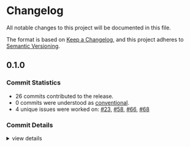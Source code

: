 # Changelog

All notable changes to this project will be documented in this file.

The format is based on [Keep a Changelog](https://keepachangelog.com/en/1.0.0/),
and this project adheres to [Semantic Versioning](https://semver.org/spec/v2.0.0.html).

## 0.1.0

### Commit Statistics

<csr-read-only-do-not-edit/>

 - 26 commits contributed to the release.
 - 0 commits were understood as [conventional](https://www.conventionalcommits.org).
 - 4 unique issues were worked on: [#23](https://github.com/obliviouslabs/rostl/issues/23), [#58](https://github.com/obliviouslabs/rostl/issues/58), [#66](https://github.com/obliviouslabs/rostl/issues/66), [#68](https://github.com/obliviouslabs/rostl/issues/68)

### Commit Details

<csr-read-only-do-not-edit/>

<details><summary>view details</summary>

 * **[#23](https://github.com/obliviouslabs/rostl/issues/23)**
    - Implement circuit oram ([`b7752fd`](https://github.com/obliviouslabs/rostl/commit/b7752fd27e04dfe4343f07f1a1bd2614d822a9e9))
 * **[#58](https://github.com/obliviouslabs/rostl/issues/58)**
    - Implements Array and UnorderedMap (and some queues and vectors) ([`84acef2`](https://github.com/obliviouslabs/rostl/commit/84acef2379ccc823cd554a6433f13c79e8c21573))
 * **[#66](https://github.com/obliviouslabs/rostl/issues/66)**
    - Sharded map ([`ee4caab`](https://github.com/obliviouslabs/rostl/commit/ee4caabf6ab0d3caef7f11bd9eb219611d6fa484))
 * **[#68](https://github.com/obliviouslabs/rostl/issues/68)**
    - Rename package names to rostl ([`332c664`](https://github.com/obliviouslabs/rostl/commit/332c664ab509038cc181a39fa616d02f8df2bf36))
 * **Uncategorized**
    - Prepare release 0.1.0: update CHANGELOG files ([`cc5bd22`](https://github.com/obliviouslabs/rostl/commit/cc5bd22765bd22de2eb284c70e649370c1242135))
    - Adds release script ([`9dd936d`](https://github.com/obliviouslabs/rostl/commit/9dd936dcaf40ef9a502c5d22775a9f2c9e6342c0))
    - Adds homepage ([`4847107`](https://github.com/obliviouslabs/rostl/commit/4847107adece9f60486a7a05323f7675104aedbb))
    - Adds crate READMEs ([`29ee8c8`](https://github.com/obliviouslabs/rostl/commit/29ee8c8c05ea2447283f4cd62fc3179eb242380f))
    - Optimize cxchg ([`6844239`](https://github.com/obliviouslabs/rostl/commit/6844239ba013ac03df442fcfbf9a054fe773389c))
    - Optimize cmov and recursive oram ([`3100659`](https://github.com/obliviouslabs/rostl/commit/3100659bdfac273877f9cecc14602fe2e94f9f1e))
    - Minor ([`646e545`](https://github.com/obliviouslabs/rostl/commit/646e5455895912d4ce5032df1ffc9bc68dce5e57))
    - Minor ([`60280a6`](https://github.com/obliviouslabs/rostl/commit/60280a6bc8f43f7ff0ebfc03e41a52424c7eba7c))
    - Minor ([`c0765e5`](https://github.com/obliviouslabs/rostl/commit/c0765e57a6071813d5d49940a6f572abbd073a54))
    - Added documentations ([`5d3cddc`](https://github.com/obliviouslabs/rostl/commit/5d3cddc6439b7ed5054ef26efdcf6e327e4a0f45))
    - Fix duplicated attribute ([`f4ea14c`](https://github.com/obliviouslabs/rostl/commit/f4ea14c99d3f6b2541617b1bfc65972b8b787032))
    - Fix unused ([`35d5770`](https://github.com/obliviouslabs/rostl/commit/35d5770257a8449c9a847758b0c4e4d38ebbca0a))
    - Fix benchmarks for aarch64 ([`fcbff8f`](https://github.com/obliviouslabs/rostl/commit/fcbff8f77f69ca8e3d69950862a2b27a4396a5b3))
    - Run cargo make precommit ([`8c9eb51`](https://github.com/obliviouslabs/rostl/commit/8c9eb51c66cc7c528631618a38d0a4f6e44615cd))
    - More aarch64 support ([`00fc859`](https://github.com/obliviouslabs/rostl/commit/00fc8592c01149949d52fb77c6fdf76bfc98e65f))
    - More aarch64 support ([`2a27ef7`](https://github.com/obliviouslabs/rostl/commit/2a27ef7a719d01c20e76e321482bee6a2c8862d4))
    - Aarch64 support ([`936b714`](https://github.com/obliviouslabs/rostl/commit/936b714296a22d456cea7dffc24a6db5cdb1412c))
    - Adds memstore ([`9837875`](https://github.com/obliviouslabs/rostl/commit/9837875a3eede7246088e1b8baadb58fd2696d96))
    - Fix some lint errors ([`b1bc7cb`](https://github.com/obliviouslabs/rostl/commit/b1bc7cbec77240cafcf9acf98f0a702cee7ed1c9))
    - Adds more actions ([`2346b37`](https://github.com/obliviouslabs/rostl/commit/2346b371197b79b1f6728b11e70304dc44577913))
    - Adds github action ([`817146a`](https://github.com/obliviouslabs/rostl/commit/817146a754af14c842de48d4524c5e1e0da9fd13))
    - Initial commit ([`a3a68b0`](https://github.com/obliviouslabs/rostl/commit/a3a68b021ee3e6ad66f3faccb172fb49206c24f1))
</details>

